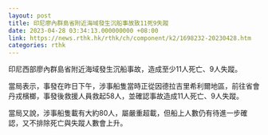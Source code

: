 ```yaml
---
layout: post
title: 印尼廖內群島省附近海域發生沉船事故致11死9失蹤
date: 2023-04-28 03:34:13.000000000 +08:00
link: https://news.rthk.hk/rthk/ch/component/k2/1698232-20230428.htm
categories: rthk
---
```


印尼西部廖內群島省附近海域發生沉船事故，造成至少11人死亡、9人失蹤。

當局表示，事發在昨日下午，涉事船隻當時正從因德拉吉里希利爾地區，前往省會丹戎檳榔，事發後救援人員救起58人，並確認事故造成11人死亡、9人失蹤。

當局又說，涉事船隻載有大約80人，屬嚴重超載，但船上人數仍有待進一步確認，又不排除死亡與失蹤人數會上升。
